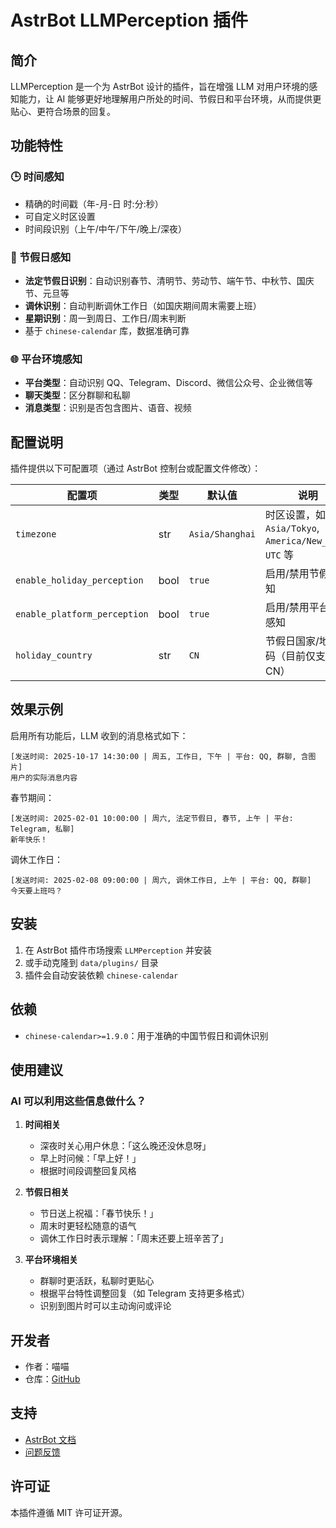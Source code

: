 # AstrBot LLMPerception 插件

## 简介

LLMPerception 是一个为 AstrBot 设计的插件，旨在增强 LLM 对用户环境的感知能力，让 AI 能够更好地理解用户所处的时间、节假日和平台环境，从而提供更贴心、更符合场景的回复。

## 功能特性

### 🕒 时间感知
- 精确的时间戳（年-月-日 时:分:秒）
- 可自定义时区设置
- 时间段识别（上午/中午/下午/晚上/深夜）

### 🎉 节假日感知
- **法定节假日识别**：自动识别春节、清明节、劳动节、端午节、中秋节、国庆节、元旦等
- **调休识别**：自动判断调休工作日（如国庆期间周末需要上班）
- **星期识别**：周一到周日、工作日/周末判断
- 基于 `chinese-calendar` 库，数据准确可靠

### 🌐 平台环境感知
- **平台类型**：自动识别 QQ、Telegram、Discord、微信公众号、企业微信等
- **聊天类型**：区分群聊和私聊
- **消息类型**：识别是否包含图片、语音、视频

## 配置说明

插件提供以下可配置项（通过 AstrBot 控制台或配置文件修改）：

| 配置项 | 类型 | 默认值 | 说明 |
|--------|------|--------|------|
| `timezone` | str | `Asia/Shanghai` | 时区设置，如 `Asia/Tokyo`, `America/New_York`, `UTC` 等 |
| `enable_holiday_perception` | bool | `true` | 启用/禁用节假日感知 |
| `enable_platform_perception` | bool | `true` | 启用/禁用平台环境感知 |
| `holiday_country` | str | `CN` | 节假日国家/地区代码（目前仅支持 CN） |

## 效果示例

启用所有功能后，LLM 收到的消息格式如下：

```
[发送时间: 2025-10-17 14:30:00 | 周五, 工作日, 下午 | 平台: QQ, 群聊, 含图片]
用户的实际消息内容
```

春节期间：
```
[发送时间: 2025-02-01 10:00:00 | 周六, 法定节假日, 春节, 上午 | 平台: Telegram, 私聊]
新年快乐！
```

调休工作日：
```
[发送时间: 2025-02-08 09:00:00 | 周六, 调休工作日, 上午 | 平台: QQ, 群聊]
今天要上班吗？
```

## 安装

1. 在 AstrBot 插件市场搜索 `LLMPerception` 并安装
2. 或手动克隆到 `data/plugins/` 目录
3. 插件会自动安装依赖 `chinese-calendar`

## 依赖

- `chinese-calendar>=1.9.0`：用于准确的中国节假日和调休识别

## 使用建议

### AI 可以利用这些信息做什么？

1. **时间相关**
   - 深夜时关心用户休息：「这么晚还没休息呀」
   - 早上时问候：「早上好！」
   - 根据时间段调整回复风格

2. **节假日相关**
   - 节日送上祝福：「春节快乐！」
   - 周末时更轻松随意的语气
   - 调休工作日时表示理解：「周末还要上班辛苦了」

3. **平台环境相关**
   - 群聊时更活跃，私聊时更贴心
   - 根据平台特性调整回复（如 Telegram 支持更多格式）
   - 识别到图片时可以主动询问或评论

## 开发者

- 作者：喵喵
- 仓库：[GitHub](https://github.com/miaoxutao123/astrbot_plugin_LLMPerception)

## 支持

- [AstrBot 文档](https://astrbot.app)
- [问题反馈](https://github.com/miaoxutao123/astrbot_plugin_LLMPerception/issues)

## 许可证

本插件遵循 MIT 许可证开源。

